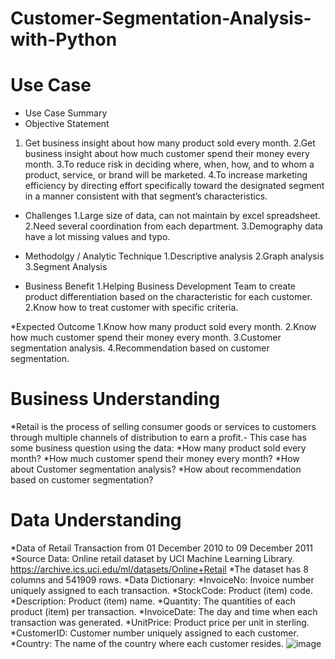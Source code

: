 # Customer-Segmentation-Analysis-with-Python

# Use Case

* Use Case Summary
* Objective Statement
1. Get business insight about how many product sold every month.
2.Get business insight about how much customer spend their money every month.
3.To reduce risk in deciding where, when, how, and to whom a product, service, or brand will be marketed.
4.To increase marketing efficiency by directing effort specifically toward the designated segment in a manner consistent with that segment’s characteristics.

* Challenges
1.Large size of data, can not maintain by excel spreadsheet.
2.Need several coordination from each department.
3.Demography data have a lot missing values and typo.

* Methodolgy / Analytic Technique
1.Descriptive analysis
2.Graph analysis
3.Segment Analysis

* Business Benefit
1.Helping Business Development Team to create product differentiation based on the characteristic for each customer.
2.Know how to treat customer with specific criteria.

*Expected Outcome
1.Know how many product sold every month.
2.Know how much customer spend their money every month.
3.Customer segmentation analysis.
4.Recommendation based on customer segmentation.

# Business Understanding
*Retail is the process of selling consumer goods or services to customers through multiple channels of distribution to earn a profit.- This case has some business question using the data:
*How many product sold every month?
*How much customer spend their money every month?
*How about Customer segmentation analysis?
*How about recommendation based on customer segmentation?
# Data Understanding
*Data of Retail Transaction from 01 December 2010 to 09 December 2011
*Source Data: Online retail dataset by UCI Machine Learning Library. https://archive.ics.uci.edu/ml/datasets/Online+Retail
*The dataset has 8 columns and 541909 rows.
*Data Dictionary:
*InvoiceNo: Invoice number uniquely assigned to each transaction.
*StockCode: Product (item) code.
*Description: Product (item) name.
*Quantity: The quantities of each product (item) per transaction.
*InvoiceDate: The day and time when each transaction was generated.
*UnitPrice: Product price per unit in sterling.
*CustomerID: Customer number uniquely assigned to each customer.
*Country: The name of the country where each customer resides.
![image](https://github.com/Swarupa2304/Customer-Segmentation-Analysis-with-Python/assets/115063023/dd2aaab3-452a-43f5-a6b3-a1309252a2cd)
